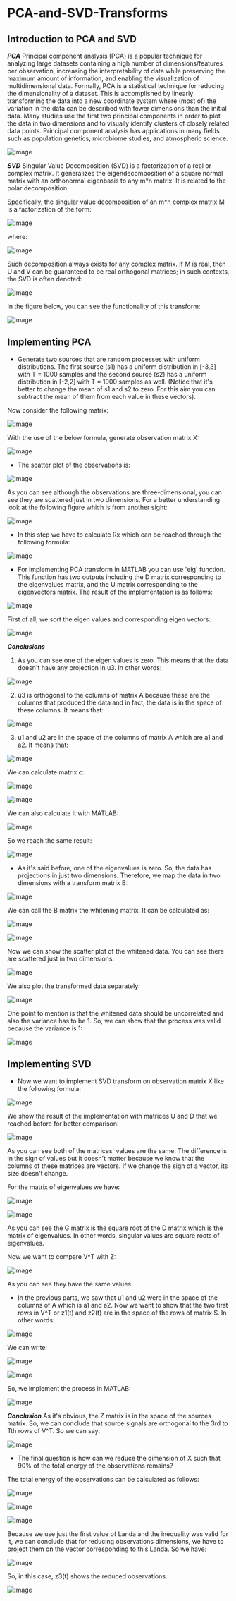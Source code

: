 # PCA-and-SVD-Transforms
## Introduction to PCA and SVD
***PCA***
Principal component analysis (PCA) is a popular technique for analyzing large datasets containing a high number of dimensions/features per observation, increasing the interpretability of data while preserving the maximum amount of information, and enabling the visualization of multidimensional data. Formally, PCA is a statistical technique for reducing the dimensionality of a dataset. This is accomplished by linearly transforming the data into a new coordinate system where (most of) the variation in the data can be described with fewer dimensions than the initial data. Many studies use the first two principal components in order to plot the data in two dimensions and to visually identify clusters of closely related data points. Principal component analysis has applications in many fields such as population genetics, microbiome studies, and atmospheric science.

![image](https://user-images.githubusercontent.com/125180530/227918507-eb66c85e-4383-4be7-af0f-6ea4371e5b02.png)

***SVD***
 Singular Value Decomposition (SVD) is a factorization of a real or complex matrix. It generalizes the eigendecomposition of a square normal matrix with an orthonormal eigenbasis to any m*n matrix. It is related to the polar decomposition. 
 
Specifically, the singular value decomposition of an m*n complex matrix M is a factorization of the form:

![image](https://user-images.githubusercontent.com/125180530/227918584-3d0902d2-8956-4ab0-b7a6-c30e2baa84ad.png)

where:

![image](https://user-images.githubusercontent.com/125180530/227918670-d647719f-33b8-4739-a304-e56a1bbdafcb.png)

Such decomposition always exists for any complex matrix. If M  is real, then U and V can be guaranteed to be real orthogonal matrices; in such contexts, the SVD is often denoted:

![image](https://user-images.githubusercontent.com/125180530/227918728-b56b77a8-96e9-4b35-a95d-34fcd9a97047.png)

In the figure below, you can see the functionality of this transform:

![image](https://user-images.githubusercontent.com/125180530/227918780-ed111dcd-887b-437d-b7ba-3e5b1f9a02bc.png)

## Implementing PCA
* Generate two sources that are random processes with uniform distributions. The first source (s1) has a uniform distribution in [-3,3] with T = 1000 samples and the second source (s2) has a uniform distribution in [-2,2] with T = 1000 samples as well. (Notice that it's better to change the mean of s1 and s2 to zero. For this aim you can subtract the mean of them from each value in these vectors).

Now consider the following matrix:

![image](https://user-images.githubusercontent.com/125180530/227918849-8911799d-f742-4b02-9bd9-5d6898487dfb.png)

With the use of the below formula, generate observation matrix X:

![image](https://user-images.githubusercontent.com/125180530/227918905-15def776-7941-43dc-a2f6-fe367b0ac9f8.png)

* The scatter plot of the observations is:

![image](https://user-images.githubusercontent.com/125180530/227919002-20844c3f-0169-4ae8-8fe5-fdf87f3227f1.png)

As you can see although the observations are three-dimensional, you can see they are scattered just in two dimensions. For a better understanding look at the following figure which is from another sight:

![image](https://user-images.githubusercontent.com/125180530/227919041-98c85dcb-105b-42e3-997d-a36ac852c382.png)

* In this step we have to calculate Rx which can be reached through the following formula:

![image](https://user-images.githubusercontent.com/125180530/227919083-b93fd2e7-e10d-493b-8fdb-ee5d8bd8ca90.png)

* For implementing PCA transform in MATLAB you can use 'eig' function. This function has two outputs including the D matrix corresponding to the eigenvalues matrix, and the U matrix corresponding to the eigenvectors matrix. The result of the implementation is as follows:

![image](https://user-images.githubusercontent.com/125180530/227919116-d9f07acb-36cc-4ce3-884c-2ca72b632500.png)

First of all, we sort the eigen values and corresponding eigen vectors:

![image](https://user-images.githubusercontent.com/125180530/227919153-714e384f-734d-4670-b063-162be65182e4.png)

***Conclusions***
1) As you can see one of the eigen values is zero. This means that the data doesn't have any projection in u3. In other words:

![image](https://user-images.githubusercontent.com/125180530/227914795-270f6fb8-eb77-4c68-a06e-4c5efad2fdfd.png)

2) u3 is orthogonal to the columns of matrix A because these are the columns that produced the data and in fact, the data is in the space of these columns. It means that:

![image](https://user-images.githubusercontent.com/125180530/227914843-14c54576-bf25-4167-91c3-27706d7d930d.png)

3) u1 and u2 are in the space of the columns of matrix A which are a1 and a2. It means that:

![image](https://user-images.githubusercontent.com/125180530/227914869-7ebe9079-7c64-4dd5-8d27-adff32150a07.png)

We can calculate matrix c:

![image](https://user-images.githubusercontent.com/125180530/227914928-3eda1b89-a2bd-4454-bdbe-d90c424c9607.png)

![image](https://user-images.githubusercontent.com/125180530/227914968-193b7266-18a5-41ca-9ba8-93530e7ceece.png)

We can also calculate it with MATLAB:

![image](https://user-images.githubusercontent.com/125180530/227915005-38fa0caa-db41-4042-9c29-d9e9b63b140d.png)

So we reach the same result:

![image](https://user-images.githubusercontent.com/125180530/227915045-edd88a56-807d-43f8-aac3-520fa31ee8c3.png)

* As it's said before, one of the eigenvalues is zero. So, the data has projections in just two dimensions. Therefore, we map the data in two dimensions with a transform matrix B:

![image](https://user-images.githubusercontent.com/125180530/227915105-a55d25ea-dcab-4a95-92d3-acfd2e4a4966.png)

We can call the B matrix the whitening matrix. It can be calculated as:

![image](https://user-images.githubusercontent.com/125180530/227915144-9fa44426-070a-45fb-a2e9-a1f0f38ec3a5.png)

![image](https://user-images.githubusercontent.com/125180530/227915173-8eb1896c-dbd4-4259-b286-ad2734743352.png)

Now we can show the scatter plot of the whitened data. You can see there are scattered just in two dimensions:

![image](https://user-images.githubusercontent.com/125180530/227915230-f0e42f22-b8b1-40b3-a2f9-1adc86104366.png)

We also plot the transformed data separately:

![image](https://user-images.githubusercontent.com/125180530/227915271-fe8f8517-6fa4-4328-8e82-c9d4ce253ca2.png)

One point to mention is that the whitened data should be uncorrelated and also the variance has to be 1. So, we can show that the process was valid because the variance is 1:

![image](https://user-images.githubusercontent.com/125180530/227915305-7ddd5851-05cd-4a69-a576-230df5d58eaf.png)

## Implementing SVD
* Now we want to implement SVD transform on observation matrix X like the following formula:

![image](https://user-images.githubusercontent.com/125180530/227915333-b896ad77-138c-45ad-8f9b-7d7d2cbf05a0.png)

We show the result of the implementation with matrices U and D that we reached before for better comparison:

![image](https://user-images.githubusercontent.com/125180530/227915372-7680524c-c427-420b-86c5-736e79f69ea6.png)

As you can see both of the matrices' values are the same. The difference is in the sign of values but it doesn't matter because we know that the columns of these matrices are vectors. If we change the sign of a vector, its size doesn't change. 

For the matrix of eigenvalues we have:

![image](https://user-images.githubusercontent.com/125180530/227915416-be8cc2cc-b535-499e-93bd-3c2452d34b0e.png)

![image](https://user-images.githubusercontent.com/125180530/227915456-cba15d0d-84e9-439c-ac8f-ac6c58242ef9.png)

As you can see the G matrix is the square root of the D matrix which is the matrix of eigenvalues. In other words, singular values are square roots of eigenvalues. 

Now we want to compare V^T with Z:

![image](https://user-images.githubusercontent.com/125180530/227915490-8b264d34-d8a8-4af1-a919-9f7cf014909d.png)

As you can see they have the same values. 

* In the previous parts, we saw that u1 and u2 were in the space of the columns of A which is a1 and a2. Now we want to show that the two first rows in V^T or z1(t) and z2(t) are in the space of the rows of matrix S. In other words:

![image](https://user-images.githubusercontent.com/125180530/227915525-b74c6dbd-e545-41e5-aba6-7ee97d68af60.png)

We can write:

![image](https://user-images.githubusercontent.com/125180530/227915560-9eebc4bd-7de7-47e5-a230-ecbd71ee4364.png)

![image](https://user-images.githubusercontent.com/125180530/227915592-1ed4a1e1-3d75-4f6a-9811-8a344ffa48cf.png)

So, we implement the process in MATLAB:

![image](https://user-images.githubusercontent.com/125180530/227915622-8b7ee6bc-1a9b-4417-ac3f-d499fec56103.png)

***Conclusion***
As it's obvious, the Z matrix is in the space of the sources matrix. So, we can conclude that source signals are orthogonal to the 3rd to Tth rows of V^T. So we can say:

![image](https://user-images.githubusercontent.com/125180530/227915674-09fd6210-676b-446f-a45b-fa64377380e9.png)

* The final question is how can we reduce the dimension of X such that 90% of the total energy of the observations remains?

The total energy of the observations can be calculated as follows:

![image](https://user-images.githubusercontent.com/125180530/227915705-8d0f7e50-8b24-44e7-a16f-5431a1487405.png)

![image](https://user-images.githubusercontent.com/125180530/227915743-bc918e82-3464-4a27-9bf6-8fd5cffb5099.png)

![image](https://user-images.githubusercontent.com/125180530/227915766-8cc5fb91-33a6-4ec5-ae37-3e596ab569d1.png)

Because we use just the first value of Landa and the inequality was valid for it, we can conclude that for reducing observations dimensions, we have to project them on the vector corresponding to this Landa. So we have:

![image](https://user-images.githubusercontent.com/125180530/227915794-661d2e96-5aef-47d6-8874-f09a5eabbdb0.png)

So, in this case, z3(t) shows the reduced observations. 

![image](https://user-images.githubusercontent.com/125180530/227915815-d37cb8c2-4413-4c73-9ccf-2a91477e035c.png)
